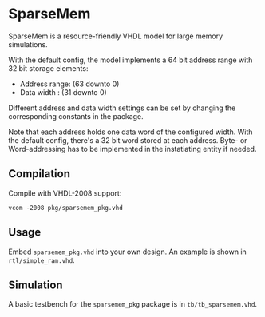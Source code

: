 # SparseMem

SparseMem is a resource-friendly VHDL model for large memory simulations.

With the default config, the model implements a 64 bit address range
with 32 bit storage elements:

* Address range: (63 downto 0)
* Data width   : (31 downto 0)

Different address and data width settings can be set by changing the
corresponding constants in the package.

Note that each address holds one data word of the configured width.
With the default config, there's a 32 bit word stored at each
address. Byte- or Word-addressing has to be implemented in the
instatiating entity if needed.

## Compilation

Compile with VHDL-2008 support:
```
vcom -2008 pkg/sparsemem_pkg.vhd
```

## Usage

Embed `sparsemem_pkg.vhd` into your own design. An example is shown in `rtl/simple_ram.vhd`.


## Simulation

A basic testbench for the `sparsemem_pkg` package is in `tb/tb_sparsemem.vhd`.
